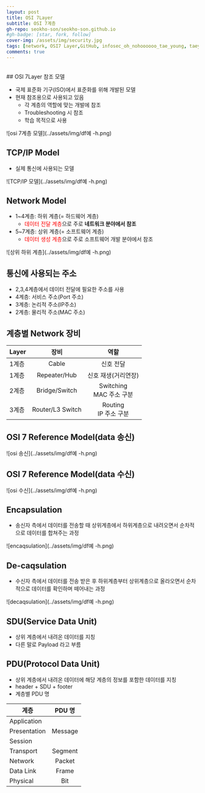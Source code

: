 ```yaml
---
layout: post
title: OSI 7Layer
subtitle: OSI 7계층
gh-repo: seokho-son/seokho-son.github.io
#gh-badge: [star, fork, follow]
cover-img: /assets/img/security.jpg
tags: [network, OSI7 Layer,GitHub, infosec_oh_nohoooooo_tae_young, taeyoung noh]
comments: true
---
```



<br>
## OSI 7Layer 참조 모델

- 국제 표준화 기구(ISO)에서 표준화를 위해 개발된 모델
- 현재 참조용으로 사용되고 있음
  - 각 계층의 역할에 맞는 개발에 참조
  - Troubleshooting 시 참조
  - 학습 목적으로 사용

![osi 7계층 모델](../assets/img/df예 -h.png)

## TCP/IP Model

- 실제 통신에 사용되는 모델

![TCP/IP 모델](../assets/img/df예 -h.png)

## Network Model 
- 1~4계층: 하위 계층(= 하드웨어 계층)
  - <span style="color:red">데이터 전달 계층</span>으로 주로 <b>네트워크 분야에서 참조</b>
- 5~7계층: 상위 계층(= 소프트웨어 계층)
  -  <span style="color:red">데이터 생성 계층</span>으로 주로 소프트웨어 개발 분야에서 참조

![상위 하위 계층](../assets/img/df예 -h.png)

## 통신에 사용되는 주소
- 2,3,4계층에서 데이터 전달에 필요한 주소를 사용
- 4계층: 서비스 주소(Port 주소)
- 3계층: 논리적 주소(IP주소)
- 2계층: 물리적 주소(MAC 주소)

## 계층별 Network 장비
|Layer|장비|역할| 
| ------------------------------ | :--------------: | :----------------: |
|1계층|Cable|신호 전달|
|1계층|Repeater/Hub|신호 재생(거리연장)|
|2계층|Bridge/Switch|Switching<br> MAC 주소 구분|
|3계층|Router/L3 Switch|Routing<br> IP 주소 구분| 

## OSI 7 Reference Model(data 송신)

![osi 송신](../assets/img/df예 -h.png)

## OSI 7 Reference Model(data 수신)

![osi 수신](../assets/img/df예 -h.png)

## Encapsulation
- 송신자 측에서 데이터를 전송할 때 상위계층에서 하위계층으로 내려오면서 순차적으로 데이터를 합쳐주는 과정

![encaqsulation](../assets/img/df예 -h.png)

## De-caqsulation
- 수신자 측에서 데이터를 전송 받은 후 하위계층부터 상위계층으로 올라오면서 순차적으로 데이터를 확인하며 떼어내는 과정

![decaqsulation](../assets/img/df예 -h.png)

## SDU(Service Data Unit)
- 상위 계층에서 내려온 데이터를 지칭
- 다른 말로 Payload 라고 부름

## PDU(Protocol Data Unit)
- 상위 계층에서 내려온 데이터에 해당 계층의 정보를 포함한 데이터를 지칭
- header + SDU + footer
- 계층별 PDU 명


| 계층 | PDU 명 |
| ------------------------------ | :--------------: | 
|Application| 
|Presentation|Message|
|Session|
|Transport|Segment| 
|Network|Packet|
|Data Link|Frame| 
|Physical|Bit| 
